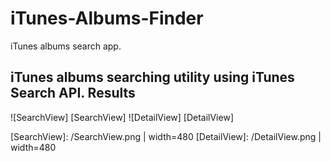 # iTunes-Albums-Finder
iTunes albums search app. 
<h2> iTunes albums searching utility using iTunes Search API. Results  </h2>

![SearchView] [SearchView] 
![DetailView] [DetailView] 

[SearchView]: /SearchView.png | width=480
[DetailView]: /DetailView.png | width=480


